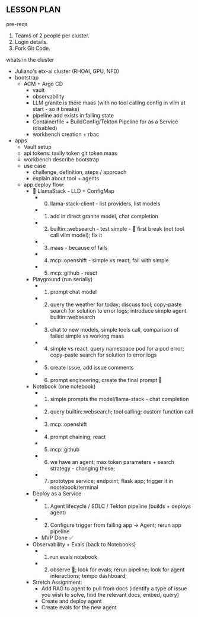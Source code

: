 ## LESSON PLAN

pre-reqs

1. Teams of 2 people per cluster. 
2. Login details.
3. Fork Git Code.

whats in the cluster
- Juliano's etx-ai cluster (RHOAI, GPU, NFD)
- bootstrap 
    - ACM + Argo CD
        - vault
        - observability
        - LLM granite is there maas (with no tool calling config in vllm at start - so it breaks)
        - pipeline add exists in failing state
        - Containerfile + BuildConfig/Tekton Pipeline for as a Service (disabled)
        - workbench creation + rbac
- apps
    - Vault setup
    - api tokens:
        tavily token
        git token
        maas
    - workbench describe bootstrap
    - use case
        - challenge, definition, steps / approach
        - explain about tool + agents
    - app deploy flow:
        - 🦙 LlamaStack - LLD + ConfigMap
            - 0. llama-stack-client - list providers, list models
            - 1. add in direct granite model, chat completion
            - 2. builtin::websearch - test simple - 🐛 first break (not tool call vllm model); fix it
            - 3. maas - because of fails
            - 4. mcp::openshift - simple vs react; fail with simple
            - 5. mcp::github - react
        - Playground (run serially)
            - 1. prompt chat model
            - 2. query the weather for today; discuss tool; copy-paste search for solution to error logs; introduce simple agent builtin::websearch
            - 3. chat to new models, simple tools call, comparison of failed simple vs working maas
            - 4. simple vs react, query namespace pod for a pod error; copy-paste search for solution to error logs
            - 5. create issue, add issue comments
            - 6. prompt engineering; create the final prompt 🍺
        - Notebook (one notebook)
            - 1. simple prompts the model/llama-stack - chat completion
            - 2. query builtin::websearch; tool calling; custom function call
            - 3. mcp::openshift
            - 4. prompt chaining; react
            - 5. mcp::github
            - 6. we have an agent; max token parameters + search strategy - changing these;
            - 7. prototype service; endpoint; flask app; trigger it in nootebook/terminal
        - Deploy as a Service
            - 1. Agent lifecycle / SDLC / Tekton pipeline (builds + deploys agent)
            - 2. Configure trigger from failing app -> Agent; rerun app pipeline
            - MVP Done ✅
        - Observability + Evals (back to Notebooks)
            - 1. run evals notebook
            - 2. observe 👀; look for evals; rerun pipeline; look for agent interactions; tempo dashboard;
        - Stretch Assignment:
            - Add RAG to agent to pull from docs (identify a type of issue you wish to solve, find the relevant docs, embed, query)
            - Create and deploy agent
            - Create evals for the new agent
